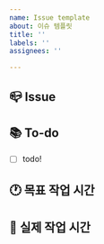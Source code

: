 ```yaml
---
name: Issue template
about: 이슈 템플릿
title: ''
labels: ''
assignees: ''

---
```


## 📪 Issue
<!-- 이슈에 대한 내용을 설명해주세요. -->
### 

## 📚 To-do
<!-- 해야 할 일들을 적어주세요. -->
- [ ] todo!

## 🕐 목표 작업 시간
<!-- 목표 작업 시작일과 작업 마감일을 명시해주세요. -->

## 📆 실제 작업 시간
<!-- 작업 완료 후 실제 작업 시작일과 작업 마감일을 작성해주세요. -->
